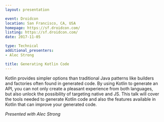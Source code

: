 ```yaml
---
layout: presentation

event: Droidcon
location: San Francisco, CA, USA
homepage: https://sf.droidcon.com/
listing: https://sf.droidcon.com/
date: 2017-11-05

type: Technical
additional_presenters:
- Alec Strong

title: Generating Kotlin Code
---
```


Kotlin provides simpler options than traditional Java patterns like builders and factories often found in generated code. By using Kotlin to generate an API, you can not only create a pleasant experience from both languages, but also unlock the possibility of targeting native and JS. This talk will cover the tools needed to generate Kotlin code and also the features available in Kotlin that can improve your generated code.

_Presented with Alec Strong_